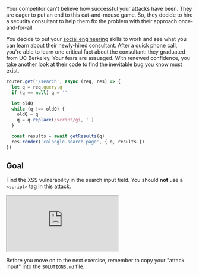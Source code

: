 Your competitor can't believe how successful your attacks have been. They are eager to put an end to this cat-and-mouse game. So, they decide to hire a security consultant to help them fix the problem with their approach once-and-for-all.

You decide to put your [social engineering](https://en.wikipedia.org/wiki/Social_engineering_(security)) skills to work and see what you can learn about their newly-hired consultant. After a quick phone call, you're able to learn one critical fact about the consultant: they graduated from UC Berkeley. Your fears are assuaged. With renewed confidence, you take another look at their code to find the inevitable bug you know must exist.

```js
router.get('/search', async (req, res) => {
  let q = req.query.q
  if (q == null) q = ''

  let oldQ
  while (q !== oldQ) {
    oldQ = q
    q = q.replace(/script/gi, '')
  }

  const results = await getResults(q)
  res.render('caloogle-search-page', { q, results })
})
```

## Goal

Find the XSS vulnerability in the search input field. You should **not** use a `<script>` tag in this attack.

<iframe src='http://caloogle.xyz:4060'></iframe>

Before you move on to the next exercise, remember to copy your "attack input" into the `SOLUTIONS.md` file.
